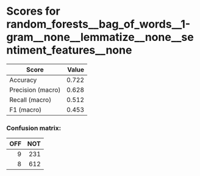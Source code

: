 # Scores for random_forests__bag_of_words__1-gram__none__lemmatize__none__sentiment_features__none
|      Score      |Value|
|-----------------|----:|
|Accuracy         |0.722|
|Precision (macro)|0.628|
|Recall (macro)   |0.512|
|F1 (macro)       |0.453|

### Confusion matrix:
|OFF|NOT|
|--:|--:|
|  9|231|
|  8|612|
